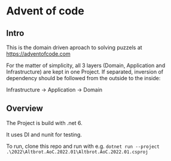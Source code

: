 # Advent of code
## Intro
This is the domain driven aproach to solving puzzels at https://adventofcode.com

For the matter of simplicity, all 3 layers (Domain, Application and Infrastructure) are kept in one Project. If separated, inversion of dependency should be followed from the outside to the inside:

Infrastructure -> Application -> Domain

## Overview
The Project is build with .net 6.

It uses DI and nunit for testing.

To run, clone this repo and run with e.g. `dotnet run --project .\2022\Altbrot.AoC.2022.01\Altbrot.AoC.2022.01.csproj`

